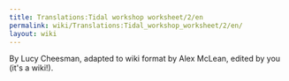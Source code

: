 ```yaml
---
title: Translations:Tidal workshop worksheet/2/en
permalink: wiki/Translations:Tidal_workshop_worksheet/2/en/
layout: wiki
---
```


By Lucy Cheesman, adapted to wiki format by Alex McLean, edited by you
(it's a wiki!).
